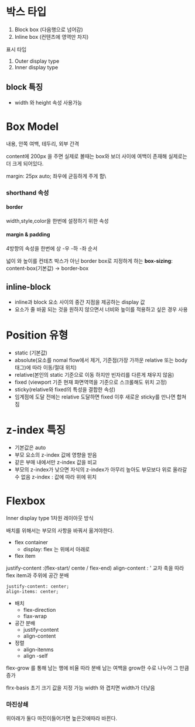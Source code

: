 # 박스 타입
1. Block box (다음행으로 넘어감)
2. Inline box (컨텐츠에 영역만 차지)

표시 타입
1. Outer display type
2. Inner display type

## block 특징
- width 와 height 속성 사용가능
  
# Box Model
내용, 안쪽 여백, 테두리, 외부 간격

content에 200px 을 주면 실제로 볼때는 box와 보더 사이에 여백이 존재해 실제로는 더 크게 되어있다.

margin: 25px auto; 좌우에 균등하게 주게 함\

### shorthand 속성
#### border
width,style,color을 한번에 설정하기 위한 속성
#### margin & padding
4방향의 속성을 한번에 
상 -우 -하 -좌 순서

넓이 와 높이를 컨테츠 박스가 아닌 border box로 지정하게 하는
__box-sizing__: content-box(기본값) -> border-box

## inline-block
- inline과 block 요소 사이의 중간 지점을 제공하는 display 값
- 요소가 줄 바꿈 되는 것을 원하지 않으면서 너비와 높이를 적용하고 싶은 경우 사용

# Position 유형
- static (기본값)
- absolute(요소를 nomal flow에서 제거, 기준점(가장 가까운 relative 또는 body 태그)에 따라 이동/절대 위치)
- relative(본인의 static 기준으로 이동 하지만 빈자리를 다른게 채우지 않음)
-  fixed (viewport 기준 현재 화면역역을 기준으로 스크롤해도 위치 고정)
-  sticky(relative와 fixed의 특성을 결합한 속성)
  - 임계점에 도달 전에는 relative 도달하면 fixed 이후 새로운 sticky를 만나면 합쳐짐

# z-index 특징
- 기본값은 auto
- 부모 요소의 z-index 값에 영향을 받음
- 같은 부매 내에서만 z-index 값을 비교
- 부모의 z-index가 낮으면 자식의 z-index가 아무리 높아도 부모보다 위로 올라갈 수 없음
z-index : 값에 따라 위에 위치

# Flexbox
Inner display type
1차원 레이아웃 방식

배치를 위해서는 부모의 사항을 바꿔서 옮겨야한다.

- flex container
   - display: flex 는 위에서 아래로
- flex item 

justify-content :(flex-start/ cente / flex-end)
align-content : ' 교차 축을 따라 flex item과 주위에 공간 분배
```
justify-content: center;
align-items: center;
```

- 배치 
  - flex-direction
  - flax-wrap
- 공간 분배
  - justify-content
  - align-content
- 정렬
  - align-itenms
  - align -self

flex-grow 를 통해 남는 행에 비율 따라 분배
남는 여백을 grow한 수로 나누어 그 만큼 증가

flrx-basis 초기 크기 값을 지정 가능
width 와 겹치면 width가 더낮음

### 마진상쇄
위아래가 둘다 마진이들어가면 높은갓에따라 바뀐다.